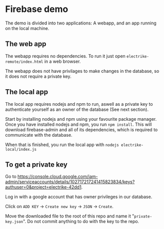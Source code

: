 
# Firebase demo

The demo is divided into two applications: A webapp, and an app running on the local machine.


## The web app
The webapp requires no dependencies. To run it just open `electrike-remote/index.html` in a web browser.

The webapp does not have privilages to make changes in the database, so it does not require a private key.

## The local app
The local app requires nodejs and npm to run, aswell as a private key to authenticate yourself as an owner of the database (See next section).

Start by installing nodejs and npm using your favourite package manager.
Once you have installed nodejs and npm, you run `npm install`. This will download firebase-admin and all of its dependencies, which is required to communicate with the database.

When that is finished, you run the local app with `nodejs electrike-local/index.js`

## To get a private key

Go to https://console.cloud.google.com/iam-admin/serviceaccounts/details/102717217241415823834/keys?authuser=0&project=electrike-42dd1.

Log in with a google account that has owner privileges in our database.

Click on `ADD KEY` -> `Create new key` -> `JSON` -> `Create`.

Move the downloaded file to the root of this repo and name it "`private-key.json`". Do not commit anything to do with the key to the repo.